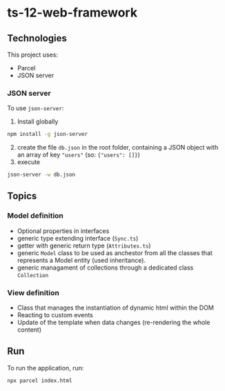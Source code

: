 # ts-12-web-framework

## Technologies

This project uses:

- Parcel
- JSON server

### JSON server

To use `json-server`:

1. Install globally

```bash
npm install -g json-server
```

2. create the file `db.json` in the root folder, containing a JSON object with an array of key `"users"` (so: `{"users": []}`)
3. execute

```bash
json-server -w db.json
```

## Topics

### Model definition

- Optional properties in interfaces
- generic type extending interface (`Sync.ts`)
- getter with generic return type (`Attributes.ts`)
- generic `Model` class to be used as anchestor from all the classes that represents a Model entity (used inheritance).
- generic managament of collections through a dedicated class `Collection`

### View definition

- Class that manages the instantiation of dynamic html within the DOM
- Reacting to custom events
- Update of the template when data changes (re-rendering the whole content)

## Run

To run the application, run:

```bash
npx parcel index.html
```
